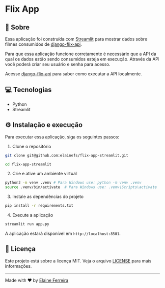 # Flix App

## 📘 Sobre

Essa aplicação foi construída com [Streamlit](https://streamlit.io/) para mostrar dados sobre filmes consumidos de [django-flix-api](https://github.com/elainefs/django-flix-api).

Para que essa aplicação funcione corretamente é necessário que a API da qual os dados estão sendo consumidos esteja em execução. Através da API você poderá criar seu usuário e senha para acesso.

Acesse [django-flix-api](https://github.com/elainefs/django-flix-api) para saber como executar a API localmente.

## 💻️ Tecnologias

- Python
- Streamlit

## ⚙️ Instalação e execução

Para executar essa aplicação, siga os seguintes passos:

1. Clone o repositório

```bash
git clone git@github.com:elainefs/flix-app-streamlit.git

cd flix-app-streamlit
```

2. Crie e ative um ambiente virtual

```bash
python3 -m venv .venv # Para Windows use: python -m venv .venv
source .venv/bin/activate  # Para Windows use: .venv\Scripts\activate
```

3. Instale as dependências do projeto

```bash
pip install -r requirements.txt
```

4. Execute a aplicação

```bash
streamlit run app.py
```

A aplicação estará disponível em `http://localhost:8501`.

## 📄 Licença

Este projeto está sobre a licença MIT. Veja o arquivo [LICENSE](https://github.com/elainefs/flix-app-streamlit/blob/main/LICENSE) para mais informações.

---

Made with ❤️ by [Elaine Ferreira](https://github.com/elainefs)

